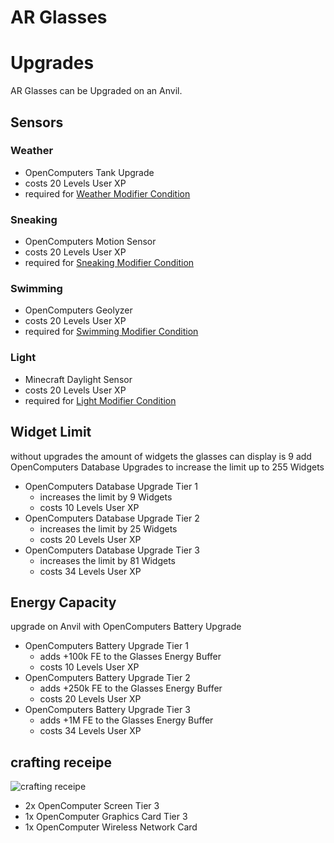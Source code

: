 # AR Glasses

# Upgrades
AR Glasses can be Upgraded on an Anvil.

## Sensors
### Weather
* OpenComputers Tank Upgrade
* costs 20 Levels User XP
* required for [Weather Modifier Condition](WidgetModifierConditions#Weather)

### Sneaking
* OpenComputers Motion Sensor
* costs 20 Levels User XP
* required for [Sneaking Modifier Condition](WidgetModifierConditions#Sneaking)

### Swimming
* OpenComputers Geolyzer
* costs 20 Levels User XP
* required for [Swimming Modifier Condition](WidgetModifierConditions#Swimming)

### Light
* Minecraft Daylight Sensor
* costs 20 Levels User XP
* required for [Light Modifier Condition](WidgetModifierConditions#Light)



## Widget Limit
without upgrades the amount of widgets the glasses can display is 9
add OpenComputers Database Upgrades to increase the limit up to 255 Widgets
* OpenComputers Database Upgrade Tier 1
  * increases the limit by 9 Widgets
  * costs 10 Levels User XP
* OpenComputers Database Upgrade Tier 2
  * increases the limit by 25 Widgets
  * costs 20 Levels User XP
* OpenComputers Database Upgrade Tier 3
  * increases the limit by 81 Widgets
  * costs 34 Levels User XP


## Energy Capacity
upgrade on Anvil with OpenComputers Battery Upgrade
* OpenComputers Battery Upgrade Tier 1
  * adds +100k FE to the Glasses Energy Buffer
  * costs 10 Levels User XP
* OpenComputers Battery Upgrade Tier 2
  * adds +250k FE to the Glasses Energy Buffer
  * costs 20 Levels User XP
* OpenComputers Battery Upgrade Tier 3
  * adds +1M FE to the Glasses Energy Buffer
  * costs 34 Levels User XP

## crafting receipe
![crafting receipe](https://i.imgur.com/rPJJ9K6.jpg)
* 2x OpenComputer Screen Tier 3
* 1x OpenComputer Graphics Card Tier 3
* 1x OpenComputer Wireless Network Card